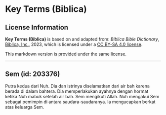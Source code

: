 # Key Terms (Biblica)

## License Information

**Key Terms (Biblica)** is based on and adapted from: _Biblica Bible Dictionary_, [Biblica, Inc.](https://www.biblica.com/), 2023, which is licensed under a [CC BY-SA 4.0 license](https://creativecommons.org/licenses/by-sa/4.0/legalcode.en).

This markdown version is provided under the same license.



--------------------------------

## Sem (id: 203376)

Putra kedua dari Nuh. Dia dan istrinya diselamatkan dari air bah karena berada di dalam bahtera. Dia memperlakukan ayahnya dengan hormat ketika Nuh mabuk setelah air bah. Sem mengikuti Allah. Nuh mengakui Sem sebagai pemimpin di antara saudara\-saudaranya. Ia mengucapkan berkat atas keluarga Sem.


